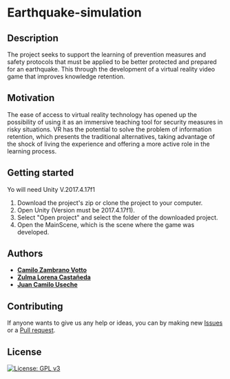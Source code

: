# Earthquake-simulation
## Description
The project seeks to support the learning of prevention measures and safety protocols that must be applied to be better protected and prepared for an earthquake. This through the development of a virtual reality video game that improves knowledge retention.
## Motivation
The ease of access to virtual reality technology has opened up the possibility of using it as an immersive teaching tool for security measures in risky situations. VR has the potential to solve the problem of information retention, which presents the traditional alternatives, taking advantage of the shock of living the experience and offering a more active role in the learning process.
## Getting started
Yo will need Unity V.2017.4.17f1
1. Download the project's zip or clone the project to your computer.
2. Open Unity (Version must be 2017.4.17f1).
3. Select "Open project" and select the folder of the downloaded project.
4. Open the MainScene, which is the scene where the game was developed.
## Authors
* [__Camilo Zambrano Votto__](https://github.com/cawolfkreo)
* [__Zulma Lorena Castañeda__](https://github.com/JuanCamiloUsecheRodriguez)
* [__Juan Camilo Useche__](https://github.com/zlcastaneda10)

## Contributing
If anyone wants to give us any help or ideas, you can by making new [Issues](https://github.com/JuanCamiloUsecheRodriguez/Earthquake-simulation/issues) or a [Pull request](https://github.com/JuanCamiloUsecheRodriguez/Earthquake-simulation/pulls).

## License
[![License: GPL v3](https://img.shields.io/badge/License-GPLv3-blue.svg)](https://www.gnu.org/licenses/gpl-3.0)
